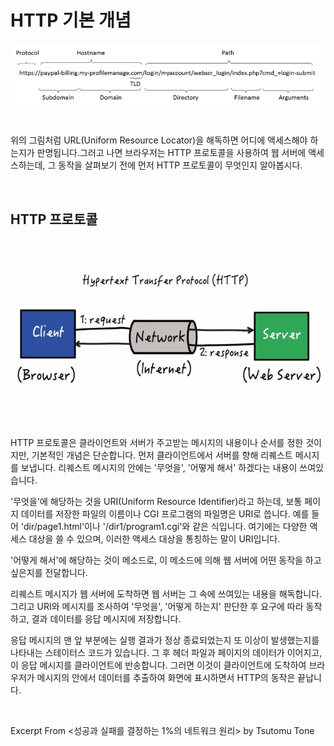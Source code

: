 # HTTP 기본 개념

<img src="../images/url-component.png" alt="url" width="500" style="margin-left: auto; margin-right: auto; display: block;"/>

&nbsp;

위의 그림처럼 URL(Uniform Resource Locator)을 해독하면 어디에 액세스해야 하는지가 판명됩니다.그러고 나면 브라우저는 HTTP 프로토콜을 사용하여 웹 서버에 액세스하는데, 그 동작을 살펴보기 전에 먼저 HTTP 프로토콜이 무엇인지 알아봅시다.

&nbsp;

## HTTP 프로토콜

&nbsp;

<img src="../images/http-protocol.png" alt="http" width="500" style="margin-left: auto; margin-right: auto; display: block;"/>

&nbsp;

HTTP 프로토콜은 클라이언트와 서버가 주고받는 메시지의 내용이나 순서를 정한 것이지만, 기본적인 개념은 단순합니다. 먼저 클라이언트에서 서버를 향해 리퀘스트 메시지를 보냅니다. 리퀘스트 메시지의 안에는 '무엇을', '어떻게 해서' 하겠다는 내용이 쓰여있습니다.

'무엇을'에 해당하는 것을 URI(Uniform Resource Identifier)라고 하는데, 보통 페이지 데이터를 저장한 파일의 이름이나 CGI 프로그램의 파일명은 URI로 씁니다. 예를 들어 'dir/page1.html'이나 '/dir1/program1.cgi'와 같은 식입니다. 여기에는 다양한 액세스 대상을 쓸 수 있으며, 이러한 액세스 대상을 통칭하는 말이 URI입니다.

'어떻게 해서'에 해당하는 것이 메소드로, 이 메소드에 의해 웹 서버에 어떤 동작을 하고 싶은지를 전달합니다.

리퀘스트 메시지가 웹 서버에 도착하면 웹 서버는 그 속에 쓰여있는 내용을 해독합니다. 그리고 URI와 메시지를 조사하여 '무엇을', '어떻게 하는지' 판단한 후 요구에 따라 동작하고, 결과 데이터를 응답 메시지에 저장합니다.

응답 메시지의 맨 앞 부분에는 실행 결과가 정상 종료되었는지 또 이상이 발생했는지를 나타내는 스테이터스 코드가 있습니다. 그 후 헤더 파일과 페이지의 데이터가 이어지고, 이 응답 메시지를 클라이언트에 반송합니다. 그러면 이것이 클라이언트에 도착하여 브라우저가 메시지의 안에서 데이터를 추출하여 화면에 표시하면서 HTTP의 동작은 끝납니다.

&nbsp;

Excerpt From <성공과 실패를 결정하는 1%의 네트워크 원리> by Tsutomu Tone